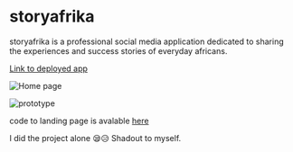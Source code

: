 # storyafrika
storyafrika is a professional social media application dedicated to sharing the experiences and success stories of everyday africans.

[Link to deployed app](storyafrika.live)


![Home page](https://github.com/user-attachments/assets/6604cabc-db49-46f6-88a5-5d2bdfe9df8e)

![prototype](https://github.com/user-attachments/assets/9e39715e-5664-4185-b281-10d81081df61)

code to landing page is avalable [here](https://github.com/davidddeveloper/storyafrika-landing-page)

I did the project alone 😪😥
Shadout to myself.
